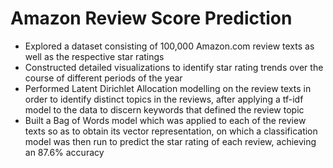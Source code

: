 # Amazon Review Score Prediction

- Explored a dataset consisting of 100,000 Amazon.com review texts as well as the respective star ratings
- Constructed detailed visualizations to identify star rating trends over the course of different periods of the year
- Performed Latent Dirichlet Allocation modelling on the review texts in order to identify distinct topics in the reviews, after applying a tf-idf model to the data to discern keywords that defined the review topic
- Built a Bag of Words model which was applied to each of the review texts so as to obtain its vector representation, on which a classification model was then run to predict the star rating of each review, achieving an 87.6% accuracy
